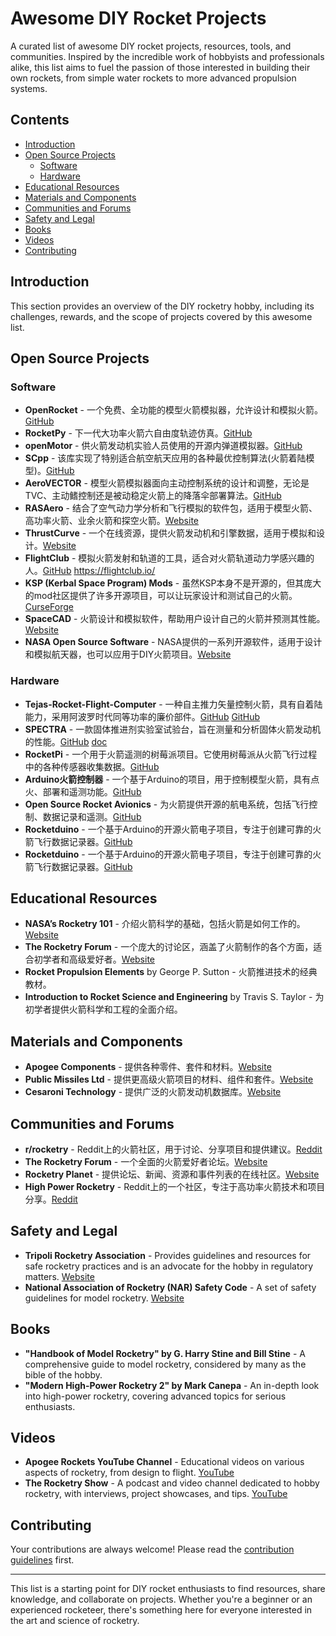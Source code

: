 # Awesome DIY Rocket Projects

A curated list of awesome DIY rocket projects, resources, tools, and communities. Inspired by the incredible work of hobbyists and professionals alike, this list aims to fuel the passion of those interested in building their own rockets, from simple water rockets to more advanced propulsion systems.

## Contents

- [Introduction](#introduction)
- [Open Source Projects](#open-source-projects)
  - [Software](#software)
  - [Hardware](#hardware)
- [Educational Resources](#educational-resources)
- [Materials and Components](#materials-and-components)
- [Communities and Forums](#communities-and-forums)
- [Safety and Legal](#safety-and-legal)
- [Books](#books)
- [Videos](#videos)
- [Contributing](#contributing)

## Introduction

This section provides an overview of the DIY rocketry hobby, including its challenges, rewards, and the scope of projects covered by this awesome list.

## Open Source Projects

### Software

- **OpenRocket** - 一个免费、全功能的模型火箭模拟器，允许设计和模拟火箭。[GitHub](https://github.com/openrocket/openrocket)
- **RocketPy** - 下一代大功率火箭六自由度轨迹仿真。[GitHub](https://github.com/RocketPy-Team/RocketPy)
- **openMotor** - 供火箭发动机实验人员使用的开源内弹道模拟器。[GitHub](https://github.com/reilleya/openMotor)
- **SCpp** - 该库实现了特别适合航空航天应用的各种最优控制算法(火箭着陆模型)。[GitHub](https://github.com/EmbersArc/SCpp)
- **AeroVECTOR** - 模型火箭模拟器面向主动控制系统的设计和调整，无论是TVC、主动鳍控制还是被动稳定火箭上的降落伞部署算法。[GitHub](https://github.com/GuidodiPasquo/AeroVECTOR)
- **RASAero** - 结合了空气动力学分析和飞行模拟的软件包，适用于模型火箭、高功率火箭、业余火箭和探空火箭。[Website](http://www.rasaero.com/)
- **ThrustCurve** - 一个在线资源，提供火箭发动机和引擎数据，适用于模拟和设计。[Website](https://www.thrustcurve.org/)
- **FlightClub** - 模拟火箭发射和轨道的工具，适合对火箭轨道动力学感兴趣的人。[GitHub](https://github.com/aaronraimist/FlightClubClient) https://flightclub.io/
- **KSP (Kerbal Space Program) Mods** - 虽然KSP本身不是开源的，但其庞大的mod社区提供了许多开源项目，可以让玩家设计和测试自己的火箭。[CurseForge](https://www.curseforge.com/kerbal/ksp-mods)
- **SpaceCAD** - 火箭设计和模拟软件，帮助用户设计自己的火箭并预测其性能。[Website](https://www.spacecad.com/)
- **NASA Open Source Software** - NASA提供的一系列开源软件，适用于设计和模拟航天器，也可以应用于DIY火箭项目。[Website](https://software.nasa.gov/)


### Hardware

- **Tejas-Rocket-Flight-Computer** - 一种自主推力矢量控制火箭，具有自着陆能力，采用阿波罗时代同等功率的廉价部件。[GitHub](https://github.com/Curious-Nikhil/Tejas-Rocket-Flight-Computer) [GitHub](https://github.com/Curious-Nikhil/Thrust-Vector-Control-Rocket)
- **SPECTRA** - 一款固体推进剂实验室试验台，旨在测量和分析固体火箭发动机的性能。[GitHub](https://github.com/SPARK-TECH-INDUSTRIES/SPECTRA) [doc](/docs/SPECTRA%20V.1%20REPORT.pdf)
- **RocketPi** - 一个用于火箭遥测的树莓派项目。它使用树莓派从火箭飞行过程中的各种传感器收集数据。[GitHub](https://github.com/aitesam961/PI-Pico-Rocket-Flight-Computer)
- **Arduino火箭控制器** - 一个基于Arduino的项目，用于控制模型火箭，具有点火、部署和遥测功能。[GitHub](https://github.com/Jlo6CTEP/rocket-controller)
- **Open Source Rocket Avionics** - 为火箭提供开源的航电系统，包括飞行控制、数据记录和遥测。[GitHub](https://github.com/leosalustri/rocketAvionics)
- **Rocketduino** - 一个基于Arduino的开源火箭电子项目，专注于创建可靠的火箭飞行数据记录器。[GitHub](https://github.com/1n5aN1aC/RocketDuino)
- **Rocketduino** - 一个基于Arduino的开源火箭电子项目，专注于创建可靠的火箭飞行数据记录器。[GitHub](https://github.com/1n5aN1aC/RocketDuino)


## Educational Resources

- **NASA’s Rocketry 101** - 介绍火箭科学的基础，包括火箭是如何工作的。[Website](https://www.nasa.gov/audience/forstudents/5-8/features/nasa-knows/what-is-rocket-science-58.html)
- **The Rocketry Forum** - 一个庞大的讨论区，涵盖了火箭制作的各个方面，适合初学者和高级爱好者。[Website](https://www.rocketryforum.com/)
- **Rocket Propulsion Elements** by George P. Sutton - 火箭推进技术的经典教材。
- **Introduction to Rocket Science and Engineering** by Travis S. Taylor - 为初学者提供火箭科学和工程的全面介绍。

## Materials and Components

- **Apogee Components** - 提供各种零件、套件和材料。[Website](https://www.apogeerockets.com/)
- **Public Missiles Ltd** - 提供更高级火箭项目的材料、组件和套件。[Website](https://publicmissiles.com/)
- **Cesaroni Technology** - 提供广泛的火箭发动机数据库。[Website](https://www.pro38.com/products/prod_motorData.php)

## Communities and Forums

- **r/rocketry** - Reddit上的火箭社区，用于讨论、分享项目和提供建议。[Reddit](https://www.reddit.com/r/rocketry/)
- **The Rocketry Forum** - 一个全面的火箭爱好者论坛。[Website](https://www.rocketryforum.com/)
- **Rocketry Planet** - 提供论坛、新闻、资源和事件列表的在线社区。[Website](http://www.rocketryplanet.com/)
- **High Power Rocketry** - Reddit上的一个社区，专注于高功率火箭技术和项目分享。[Reddit](https://www.reddit.com/r/highpowerrocketry/)

## Safety and Legal

- **Tripoli Rocketry Association** - Provides guidelines and resources for safe rocketry practices and is an advocate for the hobby in regulatory matters. [Website](https://www.tripoli.org/)
- **National Association of Rocketry (NAR) Safety Code** - A set of safety guidelines for model rocketry. [Website](https://www.nar.org/safety-information/model-rocket-safety-code/)

## Books

- **"Handbook of Model Rocketry" by G. Harry Stine and Bill Stine** - A comprehensive guide to model rocketry, considered by many as the bible of the hobby.
- **"Modern High-Power Rocketry 2" by Mark Canepa** - An in-depth look into high-power rocketry, covering advanced topics for serious enthusiasts.

## Videos

- **Apogee Rockets YouTube Channel** - Educational videos on various aspects of rocketry, from design to flight. [YouTube](https://www.youtube.com/user/apogeerockets)
- **The Rocketry Show** - A podcast and video channel dedicated to hobby rocketry, with interviews, project showcases, and tips. [YouTube](https://www.youtube.com/channel/UCrUfznJINYRTrqbFccVUmpg)

## Contributing

Your contributions are always welcome! Please read the [contribution guidelines](CONTRIBUTING.md) first.

---

This list is a starting point for DIY rocket enthusiasts to find resources, share knowledge, and collaborate on projects. Whether you're a beginner or an experienced rocketeer, there's something here for everyone interested in the art and science of rocketry.
